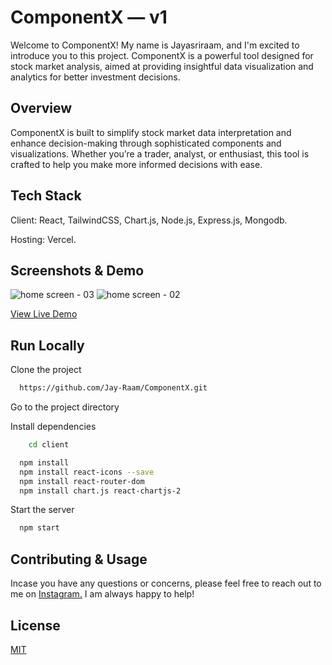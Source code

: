 # ComponentX — v1
Welcome to ComponentX! My name is Jayasriraam, and I'm excited to introduce you to this project. ComponentX is a powerful tool designed for stock market analysis, 
aimed at providing insightful data visualization and analytics for better investment decisions.

## Overview

ComponentX is built to simplify stock market data interpretation and enhance decision-making through sophisticated components and visualizations. 
Whether you’re a trader, analyst, or enthusiast, this tool is crafted to help you make more informed decisions with ease.

## Tech Stack

Client: React, TailwindCSS, Chart.js, Node.js, Express.js, Mongodb.

Hosting: Vercel.

## Screenshots & Demo

<img src="https://mir-s3-cdn-cf.behance.net/project_modules/fs/30462e206014473.66c56756f2192.png" alt="home screen - 03"/>
<img src="https://mir-s3-cdn-cf.behance.net/project_modules/1400/016f6d206014473.66c56756f1714.png" alt="home screen - 02"/>

[View Live Demo](https://jayasriraam-componentx.vercel.app/)


## Run Locally

Clone the project

```bash
  https://github.com/Jay-Raam/ComponentX.git
```

Go to the project directory

Install dependencies

```bash
    cd client
```


```bash
  npm install
  npm install react-icons --save
  npm install react-router-dom
  npm install chart.js react-chartjs-2
```

Start the server

```bash
  npm start
```

## Contributing & Usage

Incase you have any questions or concerns, please feel free to reach out to me on [Instagram.](https://www.instagram.com/_ivanjay_/) I am always happy to help!


## License

[MIT](https://choosealicense.com/licenses/mit/)



